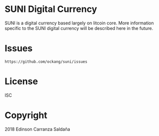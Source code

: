 # SUNI Digital Currency

SUNI is a digital currency based largely on litcoin core. More information specific to the SUNI digital currency will be described here in the future.
# Issues
    https://github.com/ockang/suni/issues
# License
ISC
# Copyright
2018 Edinson Carranza Saldaña